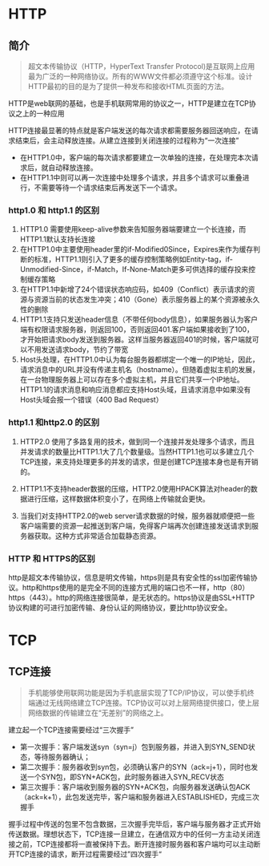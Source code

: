 # HTTP

## 简介

> 超文本传输协议（HTTP，HyperText Transfer Protocol)是互联网上应用最为广泛的一种网络协议。所有的WWW文件都必须遵守这个标准。设计HTTP最初的目的是为了提供一种发布和接收HTML页面的方法。

HTTP是web联网的基础，也是手机联网常用的协议之一，HTTP是建立在TCP协议之上的一种应用

HTTP连接最显著的特点就是客户端发送的每次请求都需要服务器回送响应，在请求结束后，会主动释放连接。从建立连接到关闭连接的过程称为“一次连接”

- 在HTTP1.0中，客户端的每次请求都要建立一次单独的连接，在处理完本次请求后，就自动释放连接。
- 在HTTP1.1中则可以再一次连接中处理多个请求，并且多个请求可以重叠进行，不需要等待一个请求结束后再发送下一个请求。

### http1.0 和 http1.1 的区别

1. HTTP1.0 需要使用keep-alive参数来告知服务器端要建立一个长连接，而HTTP1.1默认支持长连接
2. 在HTTP1.0中主要使用header里的if-Modified0Since，Expires来作为缓存判断的标准，HTTP1.1则引入了更多的缓存控制策略例如Entity-tag，if-Unmodified-Since，if-Match，If-None-Match更多可供选择的缓存投来控制缓存策略
3. 在HTTP1.1中新增了24个错误状态响应码，如409（Conflict）表示请求的资源与资源当前的状态发生冲突；410（Gone）表示服务器上的某个资源被永久性的删除
4. HTTP1.1支持只发送header信息（不带任何body信息），如果服务器认为客户端有权限请求服务器，则返回100，否则返回401.客户端如果接收到了100，才开始把请求body发送到服务器。这样当服务器返回401的时候，客户端就可以不用发送请求body，节约了带宽
5. Host头处理，在HTTP1.0中认为每台服务器都绑定一个唯一的IP地址，因此，请求消息中的URL并没有传递主机名（hostname）。但随着虚拟主机的发展，在一台物理服务器上可以存在多个虚拟主机，并且它们共享一个IP地址。HTTP1.1的请求消息和响应消息都应支持Host头域，且请求消息中如果没有Host头域会报一个错误（400 Bad Request）

### http1.1 和http2.0 的区别

1. HTTP2.0 使用了多路复用的技术，做到同一个连接并发处理多个请求，而且并发请求的数量比HTTP1.1大了几个数量级。当然HTTP1.1也可以多建立几个TCP连接，来支持处理更多的并发的请求，但是创建TCP连接本身也是有开销的。

2. HTTP1.1不支持header数据的压缩，HTTP2.0使用HPACK算法对header的数据进行压缩，这样数据体积变小了，在网络上传输就会更快。

3. 当我们对支持HTTP2.0的web server请求数据的时候，服务器就顺便把一些客户端需要的资源一起推送到客户端，免得客户端再次创建连接发送请求到服务器获取。这种方式非常适合加载静态资源。

   

### HTTP 和 HTTPS的区别

http是超文本传输协议，信息是明文传输，https则是具有安全性的ssl加密传输协议。http和https使用的是完全不同的连接方式用的端口也不一样，http（80） https（443）。http的网络连接很简单，是无状态的。https协议是由SSL+HTTP协议构建的可进行加密传输、身份认证的网络协议，要比http协议安全。

# TCP

## TCP连接

> 手机能够使用联网功能是因为手机底层实现了TCP/IP协议，可以使手机终端通过无线网络建立TCP连接。TCP协议可以对上层网络提供接口，使上层网络数据的传输建立在“无差别”的网络之上。

建立起一个TCP连接需要经过“三次握手”

- 第一次握手：客户端发送syn（syn=j）包到服务器，并进入到SYN_SEND状态，等待服务器确认；
- 第二次握手：服务器收到syn包，必须确认客户的SYN（ack=j+1），同时也发送一个SYN包，即SYN+ACK包，此时服务器进入SYN_RECV状态
- 第三次握手：客户端收到服务器的SYN+ACK包，向服务器发送确认包ACK（ack=k+1），此包发送完毕，客户端和服务器进入ESTABLISHED，完成三次握手

握手过程中传送的包里不包含数据，三次握手完毕后，客户端与服务器才正式开始传送数据。理想状态下，TCP连接一旦建立，在通信双方中的任何一方主动关闭连接之前，TCP连接都将一直被保持下去。断开连接时服务器和客户端均可以主动断开TCP连接的请求，断开过程需要经过”四次握手“